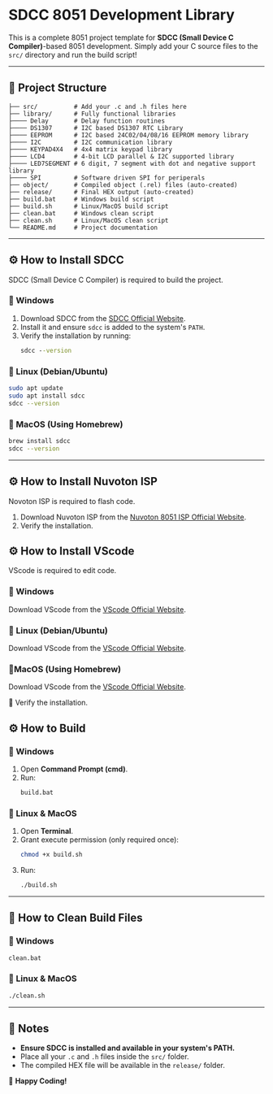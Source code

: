 # SDCC 8051 Development Library

This is a complete 8051 project template for **SDCC (Small Device C Compiler)**-based 8051 development. Simply add your C source files to the `src/` directory and run the build script!

---

## 📂 **Project Structure**
```
├── src/          # Add your .c and .h files here
├── library/      # Fully functional libraries
├──── Delay       # Delay function routines
├──── DS1307      # I2C based DS1307 RTC Library
├──── EEPROM      # I2C based 24C02/04/08/16 EEPROM memory library
├──── I2C         # I2C communication library
├──── KEYPAD4X4   # 4x4 matrix keypad library
├──── LCD4        # 4-bit LCD parallel & I2C supported library
├──── LED7SEGMENT # 6 digit, 7 segment with dot and negative support library
├──── SPI         # Software driven SPI for periperals
├── object/       # Compiled object (.rel) files (auto-created)
├── release/      # Final HEX output (auto-created)
├── build.bat     # Windows build script
├── build.sh      # Linux/MacOS build script
├── clean.bat     # Windows clean script
├── clean.sh      # Linux/MacOS clean script
└── README.md     # Project documentation
```

---

## ⚙️ **How to Install SDCC**
SDCC (Small Device C Compiler) is required to build the project.

### **🔹 Windows**
1. Download SDCC from the [SDCC Official Website](https://sourceforge.net/projects/sdcc/).
2. Install it and ensure `sdcc` is added to the system's `PATH`.
3. Verify the installation by running:
   ```cmd
   sdcc --version
   ```
      
### **🔹 Linux (Debian/Ubuntu)**
```bash
sudo apt update
sudo apt install sdcc
sdcc --version
```

### **🔹 MacOS (Using Homebrew)**
```bash
brew install sdcc
sdcc --version
```

---

## ⚙️ **How to Install Nuvoton ISP**
Novoton ISP is required to flash code.

1. Download Nuvoton ISP from the [Nuvoton 8051 ISP Official Website](https://www.nuvoton.com/resource-download.jsp?tp_GUID=SW0320120105135349).
2. Verify the installation.

## ⚙️ **How to Install VScode**
VScode is required to edit code.

### **🔹 Windows**                         
Download VScode from the [VScode Official Website](https://code.visualstudio.com/sha/download?build=stable&os=win32-arm64-user).
### **🔹 Linux (Debian/Ubuntu)** 
Download VScode from the [VScode Official Website](https://code.visualstudio.com/sha/download?build=stable&os=linux-deb-x64).
### **🔹MacOS (Using Homebrew)** 
Download VScode from the [VScode Official Website](https://code.visualstudio.com/sha/download?build=stable&os=darwin-universal).

🔹 Verify the installation.

   
## ⚙️ **How to Build**

### **🔹 Windows**
1. Open **Command Prompt (cmd)**.
2. Run:
   ```cmd
   build.bat
   ```

### **🔹 Linux & MacOS**
1. Open **Terminal**.
2. Grant execute permission (only required once):
   ```bash
   chmod +x build.sh
   ```
3. Run:
   ```bash
   ./build.sh
   ```

---

## 🧹 **How to Clean Build Files**

### **🔹 Windows**
```cmd
clean.bat
```

### **🔹 Linux & MacOS**
```bash
./clean.sh
```

---


## 📢 **Notes**
- **Ensure SDCC is installed and available in your system's PATH.**
- Place all your `.c` and `.h` files inside the `src/` folder.
- The compiled HEX file will be available in the `release/` folder.

🚀 **Happy Coding!**
